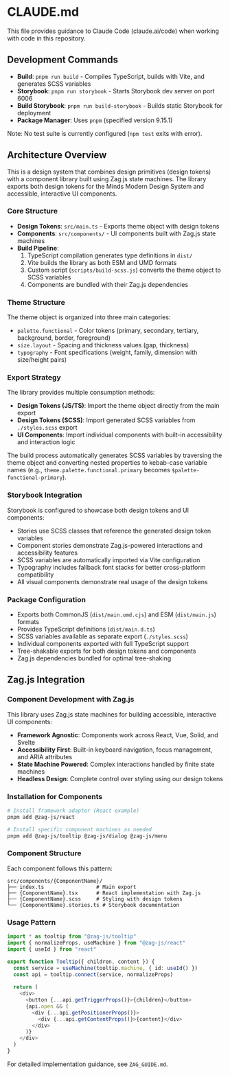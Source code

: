 # CLAUDE.md

This file provides guidance to Claude Code (claude.ai/code) when working with code in this repository.

## Development Commands

- **Build**: `pnpm run build` - Compiles TypeScript, builds with Vite, and generates SCSS variables
- **Storybook**: `pnpm run storybook` - Starts Storybook dev server on port 6006
- **Build Storybook**: `pnpm run build-storybook` - Builds static Storybook for deployment
- **Package Manager**: Uses `pnpm` (specified version 9.15.1)

Note: No test suite is currently configured (`npm test` exits with error).

## Architecture Overview

This is a design system that combines design primitives (design tokens) with a component library built using Zag.js state machines. The library exports both design tokens for the Minds Modern Design System and accessible, interactive UI components.

### Core Structure

- **Design Tokens**: `src/main.ts` - Exports theme object with design tokens
- **Components**: `src/components/` - UI components built with Zag.js state machines
- **Build Pipeline**: 
  1. TypeScript compilation generates type definitions in `dist/`
  2. Vite builds the library as both ESM and UMD formats
  3. Custom script (`scripts/build-scss.js`) converts the theme object to SCSS variables
  4. Components are bundled with their Zag.js dependencies

### Theme Structure

The theme object is organized into three main categories:
- `palette.functional` - Color tokens (primary, secondary, tertiary, background, border, foreground)
- `size.layout` - Spacing and thickness values (gap, thickness)
- `typography` - Font specifications (weight, family, dimension with size/height pairs)

### Export Strategy

The library provides multiple consumption methods:
- **Design Tokens (JS/TS)**: Import the theme object directly from the main export
- **Design Tokens (SCSS)**: Import generated SCSS variables from `./styles.scss` export
- **UI Components**: Import individual components with built-in accessibility and interaction logic

The build process automatically generates SCSS variables by traversing the theme object and converting nested properties to kebab-case variable names (e.g., `theme.palette.functional.primary` becomes `$palette-functional-primary`).

### Storybook Integration

Storybook is configured to showcase both design tokens and UI components:
- Stories use SCSS classes that reference the generated design token variables
- Component stories demonstrate Zag.js-powered interactions and accessibility features
- SCSS variables are automatically imported via Vite configuration
- Typography includes fallback font stacks for better cross-platform compatibility
- All visual components demonstrate real usage of the design tokens

### Package Configuration

- Exports both CommonJS (`dist/main.umd.cjs`) and ESM (`dist/main.js`) formats
- Provides TypeScript definitions (`dist/main.d.ts`)
- SCSS variables available as separate export (`./styles.scss`)
- Individual components exported with full TypeScript support
- Tree-shakable exports for both design tokens and components
- Zag.js dependencies bundled for optimal tree-shaking

## Zag.js Integration

### Component Development with Zag.js

This library uses Zag.js state machines for building accessible, interactive UI components:

- **Framework Agnostic**: Components work across React, Vue, Solid, and Svelte
- **Accessibility First**: Built-in keyboard navigation, focus management, and ARIA attributes
- **State Machine Powered**: Complex interactions handled by finite state machines
- **Headless Design**: Complete control over styling using our design tokens

### Installation for Components

```bash
# Install framework adapter (React example)
pnpm add @zag-js/react

# Install specific component machines as needed
pnpm add @zag-js/tooltip @zag-js/dialog @zag-js/menu
```

### Component Structure

Each component follows this pattern:
```
src/components/{ComponentName}/
├── index.ts                 # Main export
├── {ComponentName}.tsx      # React implementation with Zag.js
├── {ComponentName}.scss     # Styling with design tokens
└── {ComponentName}.stories.ts # Storybook documentation
```

### Usage Pattern

```typescript
import * as tooltip from "@zag-js/tooltip"
import { normalizeProps, useMachine } from "@zag-js/react"
import { useId } from "react"

export function Tooltip({ children, content }) {
  const service = useMachine(tooltip.machine, { id: useId() })
  const api = tooltip.connect(service, normalizeProps)
  
  return (
    <div>
      <button {...api.getTriggerProps()}>{children}</button>
      {api.open && (
        <div {...api.getPositionerProps()}>
          <div {...api.getContentProps()}>{content}</div>
        </div>
      )}
    </div>
  )
}
```

For detailed implementation guidance, see `ZAG_GUIDE.md`.